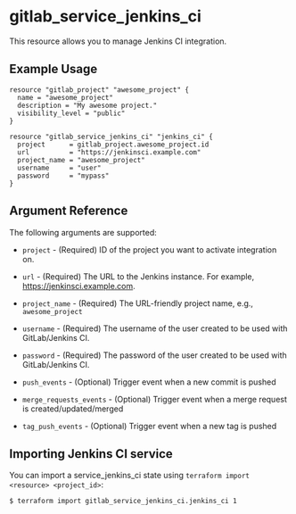 # gitlab\_service\_jenkins\_ci

This resource allows you to manage Jenkins CI integration.

## Example Usage

```hcl
resource "gitlab_project" "awesome_project" {
  name = "awesome_project"
  description = "My awesome project."
  visibility_level = "public"
}

resource "gitlab_service_jenkins_ci" "jenkins_ci" {
  project      = gitlab_project.awesome_project.id
  url          = "https://jenkinsci.example.com"
  project_name = "awesome_project"
  username     = "user"
  password     = "mypass"
}
```

## Argument Reference

The following arguments are supported:

* `project` - (Required) ID of the project you want to activate integration on.

* `url` - (Required) The URL to the Jenkins instance. For example, https://jenkinsci.example.com.

* `project_name` - (Required) The URL-friendly project name, e.g., `awesome_project`

* `username` - (Required) The username of the user created to be used with GitLab/Jenkins CI.

* `password` - (Required) The password of the user created to be used with GitLab/Jenkins CI.

* `push_events` - (Optional) Trigger event when a new commit is pushed

* `merge_requests_events` - (Optional) Trigger event when a merge request is created/updated/merged

* `tag_push_events` - (Optional) Trigger event when a new tag is pushed

## Importing Jenkins CI service

 You can import a service_jenkins_ci state using `terraform import <resource> <project_id>`:

```bash
$ terraform import gitlab_service_jenkins_ci.jenkins_ci 1
```

